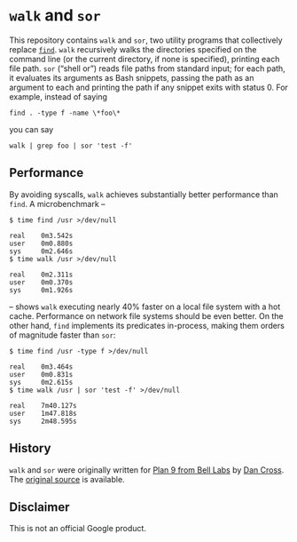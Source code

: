 `walk` and `sor`
================

This repository contains `walk` and `sor`, two utility programs that
collectively replace [`find`][find]. `walk` recursively walks the directories
specified on the command line (or the current directory, if none is specified),
printing each file path. `sor` (“shell or”) reads file paths from standard
input; for each path, it evaluates its arguments as Bash snippets, passing the
path as an argument to each and printing the path if any snippet exits with
status 0. For example, instead of saying

    find . -type f -name \*foo\*

you can say

    walk | grep foo | sor 'test -f'

[find]: https://pubs.opengroup.org/onlinepubs/9699919799/utilities/find.html


Performance
-----------

By avoiding syscalls, `walk` achieves substantially better performance than
`find`. A microbenchmark –

    $ time find /usr >/dev/null
    
    real    0m3.542s
    user    0m0.880s
    sys     0m2.646s
    $ time walk /usr >/dev/null
    
    real    0m2.311s
    user    0m0.370s
    sys     0m1.926s

– shows `walk` executing nearly 40% faster on a local file system with a hot
cache. Performance on network file systems should be even better. On the other
hand, `find` implements its predicates in-process, making them orders of
magnitude faster than `sor`:

    $ time find /usr -type f >/dev/null
    
    real    0m3.464s
    user    0m0.831s
    sys     0m2.615s
    $ time walk /usr | sor 'test -f' >/dev/null
    
    real    7m40.127s
    user    1m47.818s
    sys     2m48.595s


History
-------

`walk` and `sor` were originally written for [Plan 9 from Bell Labs][] by
[Dan Cross][]. The [original source][] is available.

[Dan Cross]: http://pub.gajendra.net/about
[Plan 9 from Bell Labs]: https://web.archive.org/web/20170601064029/http://plan9.bell-labs.com/plan9/index.html
[original source]: https://web.archive.org/web/http://plan9.bell-labs.com/sources/contrib/cross/


Disclaimer
----------

This is not an official Google product.
